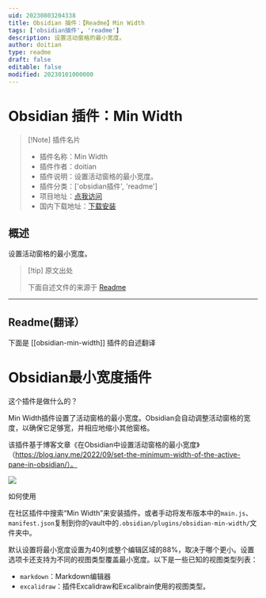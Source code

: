 ```yaml
---
uid: 20230803204338
title: Obsidian 插件：【Readme】Min Width
tags: ['obsidian插件', 'readme']
description: 设置活动窗格的最小宽度。
author: doitian
type: readme
draft: false
editable: false
modified: 20230101000000
---
```


# Obsidian 插件：Min Width

> [!Note] 插件名片
> - 插件名称：Min Width
> - 插件作者：doitian
> - 插件说明：设置活动窗格的最小宽度。
> - 插件分类：['obsidian插件', 'readme']
> - 项目地址：[点我访问](https://github.com/doitian/obsidian-min-width)
> - 国内下载地址：[下载安装](https://pkmer.cn/products/plugin/pluginMarket/?obsidian-min-width)

## 概述

设置活动窗格的最小宽度。



> [!tip] 原文出处
> 
>下面自述文件的来源于 [Readme](https://ghproxy.net/https://raw.githubusercontent.com/doitian/obsidian-min-width/master/README.md)
> 

---

## Readme(翻译）

下面是 [[obsidian-min-width]] 插件的自述翻译


# Obsidian最小宽度插件

这个插件是做什么的？

Min Width插件设置了活动窗格的最小宽度。Obsidian会自动调整活动窗格的宽度，以确保它足够宽，并相应地缩小其他窗格。

该插件基于博客文章《在Obsidian中设置活动窗格的最小宽度》（https://blog.iany.me/2022/09/set-the-minimum-width-of-the-active-pane-in-obsidian/）。

[![](https://videoapi-muybridge.vimeocdn.com/animated-thumbnails/image/5569408d-3300-4b5c-b4b8-6e8baa5ad413.gif?ClientID=vimeo-core-prod&Date=1663953976&Signature=3840517f68f618fa3b48788f5cc5c1579d95b46b)](https://vimeo.com/752964835)

如何使用

在社区插件中搜索“Min Width”来安装插件。或者手动将发布版本中的`main.js`、`manifest.json`复制到你的vault中的`.obsidian/plugins/obsidian-min-width/`文件夹中。

默认设置将最小宽度设置为40列或整个编辑区域的88%，取决于哪个更小。设置选项卡还支持为不同的视图类型覆盖最小宽度。以下是一些已知的视图类型列表：

- `markdown`：Markdown编辑器
- `excalidraw`：插件Excalidraw和Excalibrain使用的视图类型。



